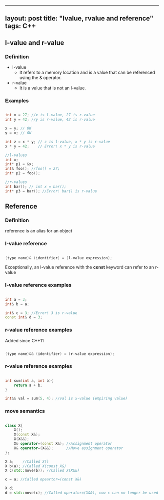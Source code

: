 
---
layout: post
title:  "lvalue, rvalue and reference"
tags: C++
---

## l-value and r-value
### Definition
- l-value 
    - It refers to a memory location and is a value that can be referenced using the & operator.
- r-value
    - It is a value that is not an l-value.  

### Examples
```cpp

int x = 27; //x is l-value, 27 is r-value
int y = 42; //y is r-value, 42 is r-value

x = y; // OK
y = x; // OK

int z = x * y; // z is l-value, x * y is r-value
x * y = 42;    // Error! x * y is r-value

//l-values
int x;
int* p1 = &x;
int& foo(); //foo() = 27;
int* p2 = foo();

//r-values
int bar(); // int x = bar();
int* p3 = bar(); //Error! bar() is r-value
```

## Reference
### Definition
reference is an alias for an object

### l-value reference
```cpp

(type name)& (identifier) = (l-value expression);
```
Exceptionally, an l-value reference with the **const** keyword can refer to an r-value

### l-value reference examples
```cpp

int a = 3;
int& b = a;

int& c = 3; //Error! 3 is r-value
const int& d = 3; 
```

### r-value reference examples
Added since C++11
```cpp

(type name)&& (identifier) = (r-value expression);
```

### r-value reference examples
```cpp

int sum(int a, int b){
    return a + b;
}

int&& val = sum(5, 4); //val is x-value (eXpiring value)

```

### move semantics
```cpp

class X{
    X();
    X(const X&);
    X(X&&);
    X& operator=(const X&); //Assignment operator
    X& operator=(X&&);      //Move assignment operator
};

X a;    //Called X()
X b(a); //Called X(const X&)
X c(std::move(b)); //Called X(X&&)

c = a; //Called opeartor=(const X&)

X d;
d = std::move(c); //Called operator=(X&&), now c can no longer be used

```





